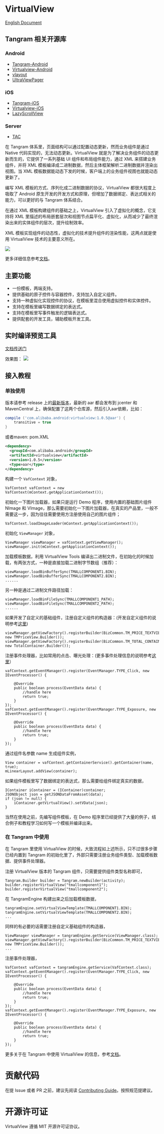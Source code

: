 # VirtualView

[English Document](README.md)

## Tangram 相关开源库

### Android

+ [Tangram-Android](https://github.com/alibaba/Tangram-Android)
+ [Virtualview-Android](https://github.com/alibaba/Virtualview-Android)
+ [vlayout](https://github.com/alibaba/vlayout)
+ [UltraViewPager](https://github.com/alibaba/UltraViewPager)

### iOS

+ [Tangram-iOS](https://github.com/alibaba/Tangram-iOS)
+ [Virtualview-iOS](https://github.com/alibaba/VirtualView-iOS)
+ [LazyScrollView](https://github.com/alibaba/lazyscrollview)

### Server

+ [TAC](https://github.com/alibaba/tac)

在 Tangram 体系里，页面结构可以通过配置动态更新，然而业务组件是通过 Native 代码实现的，无法动态更新。VirtualView 就是为了解决业务组件的动态更新而生的，它提供了一系列基础 UI 组件和布局组件能力，通过 XML 来搭建业务组件，并将 XML 模板编译成二进制数据，然后主体框架解析二进制数据并渲染出视图。当 XML 模板数据能动态下发的时候，客户端上的业务组件视图也就能动态更新了。

编写 XML 模板的方式、序列化成二进制数据的协议，VirtualView 都很大程度上吸取了 Android 原生开发的开发方式和原理，但增加了数据绑定、表达式相关的能力，可以更好的与 Tangram 体系结合。

在通过 XML 模板构建组件的基础之上，VirtualView 引入了虚拟化的概念，它支持将 XML 里描述的布局嵌套层次和视图节点扁平化、虚拟化，从而减少了最终渲染出来的实体组件的层次，提升绘制效率。

XML 模板实现组件的动态性，虚拟化的技术提升组件的渲染性能，这两点就是使用 VirtualView 技术的主要意义所在。

![](https://github.com/alibaba/VirtualView-iOS/raw/master/README/feature.png)

更多详细信息参考[文档](http://tangram.pingguohe.net/docs/virtualview/about-virtualview)。

## 主要功能

+ 一份模板，两端支持。
+ 提供基础的原子控件与容器控件，支持加入自定义组件。
+ 支持一种虚拟化实现控件的协议，在模板里混合使用虚拟控件和实体控件。
+ 支持在模板里编写数据绑定的表达式。
+ 支持在模板里写事件触发的逻辑表达式。
+ 提供配套的开发工具，辅助模板开发工具。

## 实时编译预览工具
[文档传送门](https://github.com/alibaba/virtualview_tools/tree/master/compiler-tools/RealtimePreview)

效果图：
![](https://raw.githubusercontent.com/alibaba/virtualview_tools/master/compiler-tools/RealtimePreview/screenshot.gif)

## 接入教程

### 单独使用

版本请参考 release 上的[最新版本](https://github.com/alibaba/Virtualview-Android/releases)，最新的 aar 都会发布到 jcenter 和 MavenCentral 上，确保配置了这两个仓库源，然后引入aar依赖，比如：

``` gradle
compile ('com.alibaba.android:virtualview:1.0.5@aar') {
	transitive = true
}
```

或者maven:
pom.XML
``` XML
<dependency>
  <groupId>com.alibaba.android</groupId>
  <artifactId>virtualview</artifactId>
  <version>1.0.5</version>
  <type>aar</type>
</dependency>
```

构建一个 `VafContext` 对象，

```
VafContext vafContext = new VafContext(mContext.getApplicationContext());
```
初始化一下图片加载器，如果只是运行 Demo 程序，使用内置的基础图片组件 NImage 和 VImage，那么需要初始化一下图片加载器，在真实的产品里，一般不需要这一步，因为往往需要使用方注册使用自己的图片组件；

```
VafContext.loadImageLoader(mContext.getApplicationContext());
```

初始化 `ViewManager` 对象，

```
ViewManager viewManager = vafContext.getViewManager();
viewManager.init(mContext.getApplicationContext());
```

加载模板数据，利用 VirtualView Tools 编译出二进制文件，在初始化的时候加载，有两张方式，一种是直接加载二进制字节数组（推荐）：

```
viewManager.loadBinBufferSync(TMALLCOMPONENT1.BIN);
viewManager.loadBinBufferSync(TMALLCOMPONENT2.BIN);
......
```

另一种是通过二进制文件路径加载：

```
viewManager.loadBinFileSync(TMALLCOMPONENT1_PATH);
viewManager.loadBinFileSync(TMALLCOMPONENT2_PATH);
......
```

如果开发了自定义的基础组件，注册自定义组件的构造器：(开发自定义组件的说明参考[这里](http://tangram.pingguohe.net/docs/android/add-a-custom-element))

```
viewManager.getViewFactory().registerBuilder(BizCommon.TM_PRICE_TEXTVIEW, new TMPriceView.Builder());
viewManager.getViewFactory().registerBuilder(BizCommon.TM_TOTAL_CONTAINER, new TotalContainer.Builder());
```

注册事件处理器，比如常用的点击、曝光处理：(更多事件处理信息的说明参考[这里](http://tangram.pingguohe.net/docs/android/event-handler)）

```
vafContext.getEventManager().register(EventManager.TYPE_Click, new IEventProcessor() {

    @Override
    public boolean process(EventData data) {
        //handle here
        return true;
    }
});
vafContext.getEventManager().register(EventManager.TYPE_Exposure, new IEventProcessor() {

    @Override
    public boolean process(EventData data) {
        //handle here
        return true;
    }
});
```

通过组件名参数 name 生成组件实例，

```
View container = vafContext.getContainerService().getContainer(name, true);
mLinearLayout.addView(container);
```

如果组件模板里写了数据绑定的表达式，那么需要给组件绑定真实的数据，

```
IContainer iContainer = (IContainer)container;
JSONObject json = getJSONDataFromAsset(data);
if (json != null) {
    iContainer.getVirtualView().setVData(json);
}
```

当然在使用之前，先编写组件模板，在 Demo 程序里已经提供了大量的例子，结合例子和教程学习如何写一个模板并编译出来。

### 在 Tangram 中使用

在 Tangram 里使用 VirtualView 的时候，大致流程如上述所示，只不过很多步骤已经内置到 Tangram 的初始化里了，外部只需要注册业务组件类型、加载模板数据、提供事件处理器。

注册 VirtualView 版本的 Tangram 组件，只需要提供组件类型名称即可，

```
Tangram.Builder builder = Tangram.newBuilder(activity);
builder.registerVirtualView("tmallcomponent1");
builder.registerVirtualView("tmallcomponent2");
```

在 TangramEngine 构建出来之后加载模板数据，

```
tangramEngine.setVirtualViewTemplate(TMALLCOMPONENT1.BIN);
tangramEngine.setVirtualViewTemplate(TMALLCOMPONENT2.BIN);
...
```

同样的有必要的话需要注册自定义基础组件的构造器，

```
ViewManager viewManager = tangramEngine.getService(ViewManager.class);
viewManager.getViewFactory().registerBuilder(BizCommon.TM_PRICE_TEXTVIEW, new TMPriceView.Builder());
...
```

注册事件处理器，

```
VafContext vafContext = tangramEngine.getService(VafContext.class);
vafContext.getEventManager().register(EventManager.TYPE_Click, new IEventProcessor() {

    @Override
    public boolean process(EventData data) {
        //handle here
        return true;
    }
});
vafContext.getEventManager().register(EventManager.TYPE_Exposure, new IEventProcessor() {

    @Override
    public boolean process(EventData data) {
        //handle here
        return true;
    }
});
```

更多关于在 Tangram 中使用 VirtualView 的信息，参考[文档](http://tangram.pingguohe.net/docs/android/use-virtualview-in-tangram)。


# 贡献代码

在提 Issue 或者 PR 之前，建议先阅读 [Contributing Guide](CONTRIBUTING.md)。按照规范提建议。

# 开源许可证

VirtualView 遵循 MIT 开源许可证协议。
